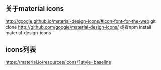 ## 关于material icons
http://google.github.io/material-design-icons/#icon-font-for-the-web
git clone http://github.com/google/material-design-icons/ 或者npm install material-design-icons
## icons列表
https://material.io/resources/icons/?style=baseline
